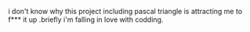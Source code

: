  i don't know why this project including pascal triangle is attracting me to f*** it up .briefly i'm falling in love with codding.
